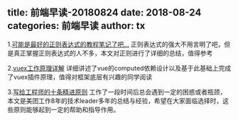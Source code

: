 title: 前端早读-20180824
date: 2018-08-24
categories: 前端早读
author: tx
---

1.[可能是最好的正则表达式的教程笔记了吧...](https://juejin.im/post/5b5db5b8e51d4519155720d2)
正则表达式的强大不用言明了吧，但是真正掌握正则表达式的人不多，本文对正则进行了详细的总结，值得参考

2.[vuex工作原理详解](https://www.jianshu.com/p/d95a7b8afa06)
详细讲述了vue的computed依赖设计以及基于此基础上完成了vuex插件原理，值得对框架底层有兴趣的同学阅读

3.[写给工程师的十条精进原则](https://mp.weixin.qq.com/s/xBEYqEUKIMRHVvRxkH1hFQ)
工作了一段时间后总会遇到一定的困惑或者瓶颈，本文是美团工作8年的技术leader多年的总结与经验，希望在大家面临选择时，这些原则能够起到一定的帮助和指导作用。



